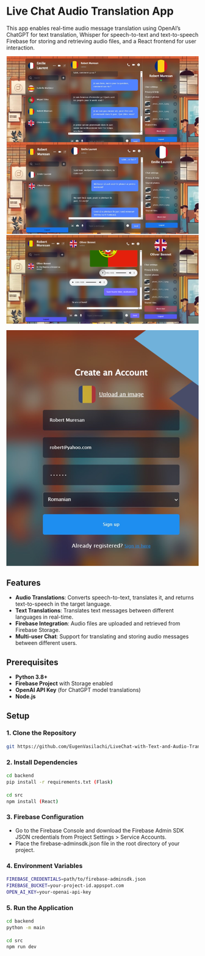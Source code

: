 # Live Chat Audio Translation App

This app enables real-time audio message translation using OpenAI’s ChatGPT for text translation, Whisper for speech-to-text and text-to-speech Firebase for storing and retrieving audio files, and a React frontend for user interaction.

![chat](./public/chat.png)
![chat1](./public/chat1.png)

![signup](./public/signup.png)

## Features

- **Audio Translations**: Converts speech-to-text, translates it, and returns text-to-speech in the target language.
- **Text Translations**: Translates text messages between different languages in real-time.
- **Firebase Integration**: Audio files are uploaded and retrieved from Firebase Storage.
- **Multi-user Chat**: Support for translating and storing audio messages between different users.

## Prerequisites

- **Python 3.8+**
- **Firebase Project** with Storage enabled
- **OpenAI API Key** (for ChatGPT model translations)
- **Node.js**

## Setup

### 1. Clone the Repository

```bash
git https://github.com/EugenVasilachi/LiveChat-with-Text-and-Audio-Translation.git
```

### 2. Install Dependencies

```bash
cd backend
pip install -r requirements.txt (Flask)

cd src
npm install (React)
```

### 3. Firebase Configuration

- Go to the Firebase Console and download the Firebase Admin SDK JSON credentials from Project Settings > Service Accounts.
- Place the firebase-adminsdk.json file in the root directory of your project.

### 4. Environment Variables

```bash
FIREBASE_CREDENTIALS=path/to/firebase-adminsdk.json
FIREBASE_BUCKET=your-project-id.appspot.com
OPEN_AI_KEY=your-openai-api-key
```

### 5. Run the Application

```bash
cd backend
python -m main

cd src
npm run dev
```
